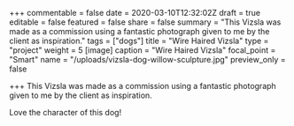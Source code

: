 +++
commentable = false
date = 2020-03-10T12:32:02Z
draft = true
editable = false
featured = false
share = false
summary = "This Vizsla was made as a commission using a fantastic photograph given to me by the client as inspiration."
tags = ["dogs"]
title = "Wire Haired Vizsla"
type = "project"
weight = 5
[image]
caption = "Wire Haired Vizsla"
focal_point = "Smart"
name = "/uploads/vizsla-dog-willow-sculpture.jpg"
preview_only = false

+++
This Vizsla was made as a commission using a fantastic photograph given to me by the client as inspiration.

Love the character of this dog!